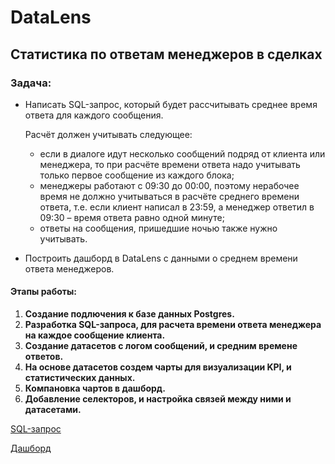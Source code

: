 # DataLens

## Статистика по ответам менеджеров в сделках

### Задача:
* Написать SQL-запрос, который будет рассчитывать среднее время ответа для каждого сообщения.

    Расчёт должен учитывать следующее: 
    * если в диалоге идут несколько сообщений подряд от клиента или менеджера, то при расчёте времени ответа надо учитывать только первое сообщение из каждого блока; 
    * менеджеры работают с 09:30 до 00:00, поэтому нерабочее время не должно учитываться в расчёте среднего времени ответа, т.е. если клиент написал в 23:59, а менеджер ответил в 09:30 – время ответа равно одной минуте; 
    * ответы на сообщения, пришедшие ночью также нужно учитывать.
* Построить дашборд в DataLens с данными о среднем времени ответа менеджеров.

#### Этапы работы:  
1. **Создание подлючения к базе данных Postgres.**
2. **Разработка SQL-запроса, для расчета времени ответа менеджера на каждое сообщение клиента.**
3. **Создание датасетов с логом сообщений, и средним времене ответов.**
4. **На основе датасетов создем чарты для визуализации KPI, и статистических данных.**
5. **Компановка чартов в дашборд.**
6. **Добавление селекторов, и настройка связей между ними и датасетами.**

[SQL-запрос](https://github.com/SergeyObukhov/DataLens/blob/master/sql_query.sql)

[Дашборд](https://datalens.yandex.cloud/d7q90qeos4h6z)
